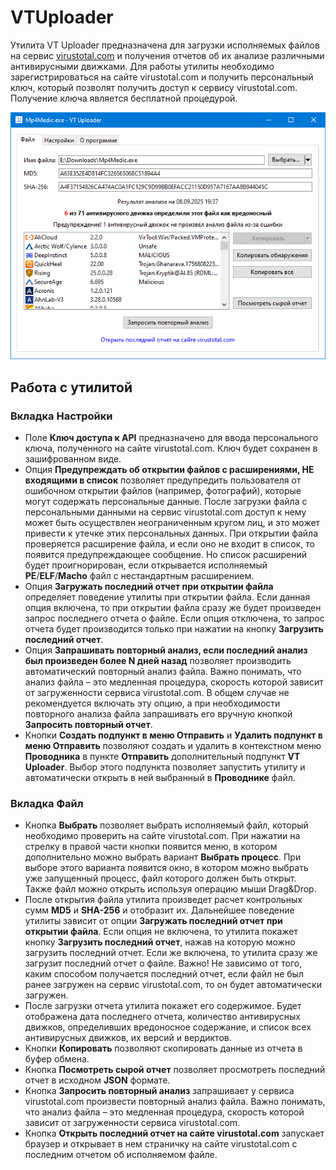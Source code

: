# VTUploader
Утилита VT Uploader предназначена для загрузки исполняемых файлов на сервис [virustotal.com](https://www.virustotal.com/)  и получения отчетов об их анализе различными антивирусными движками. Для работы утилиты необходимо зарегистрироваться на сайте virustotal.com и получить персональный ключ, который позволят получить доступ к сервису virustotal.com. Получение ключа является бесплатной процедурой.

<p align="center"><img src="Img/VTUploader.png?raw=true"/></p>

## Работа с утилитой
### Вкладка Настройки
* Поле **Ключ доступа к API** предназначено для ввода персонального ключа, полученного на сайте virustotal.com. Ключ будет сохранен в зашифрованном виде.
* Опция **Предупреждать об открытии файлов с расширениями, НЕ входящими в список** позволяет предупредить пользователя от ошибочном открытии файлов (например, фотографий), которые могут содержать персональные данные. После загрузки файла с персональными данными на сервис virustotal.com доступ к нему может быть осуществлен неограниченным кругом лиц, и это может привести к утечке этих персональных данных. При открытии файла проверяется расширение файла, и если оно не входит в список, то появится предупреждающее сообщение. Но список расширений будет проигнорирован, если открывается исполняемый **PE**/**ELF**/**Macho** файл с нестандартным расширением.
* Опция **Загружать последний отчет при открытии файла** определяет поведение утилиты при открытии файла. Если данная опция включена, то при открытии файла сразу же будет произведен запрос последнего отчета о файле. Если опция отключена, то запрос отчета будет производится только при нажатии на кнопку **Загрузить последний отчет**.
* Опция **Запрашивать повторный анализ, если последний анализ был произведен более N дней назад** позволяет производить автоматический повторный анализ файла. Важно понимать, что анализ файла – это медленная процедура, скорость которой зависит от загруженности сервиса virustotal.com. В общем случае не рекомендуется включать эту опцию, а при необходимости повторного анализа файла запрашивать его вручную кнопкой **Запросить повторный отчет**.
* Кнопки **Создать подпункт в меню Отправить** и **Удалить подпункт в меню Отправить** позволяют создать и удалить в контекстном меню **Проводника** в пункте **Отправить** дополнительный подпункт **VT Uploader**. Выбор этого подпункта позволяет запустить утилиту и автоматически открыть в ней выбранный в **Проводнике** файл.
### Вкладка Файл
* Кнопка **Выбрать** позволяет выбрать исполняемый файл, который необходимо проверить на сайте virustotal.com. При нажатии на стрелку в правой части кнопки появится меню, в котором дополнительно можно выбрать вариант **Выбрать процесс**. При выборе этого варианта появится окно, в котором можно выбрать уже запущенный процесс, файл которого должен быть открыт. Также файл можно открыть используя операцию мыши Drag&Drop.
* После открытия файла утилита произведет расчет контрольных сумм **MD5** и **SHA-256** и отобразит их. Дальнейшее поведение утилиты зависит от опции **Загружать последний отчет при открытии файла**. Если опция не включена, то утилита покажет кнопку **Загрузить последний отчет**, нажав на которую можно загрузить последний отчет. Если же включена, то утилита сразу же загрузит последний отчет о файле. Важно! Не зависимо от того, каким способом получается последний отчет, если файл не был ранее загружен на сервис virustotal.com, то он будет автоматически загружен.
* После загрузки отчета утилита покажет его содержимое. Будет отображена дата последнего отчета, количество антивирусных движков, определивших вредоносное содержание, и список всех антивирусных движков, их версий и вердиктов.
* Кнопки **Копировать** позволяют скопировать данные из отчета в буфер обмена.
* Кнопка **Посмотреть сырой отчет** позволяет просмотреть последний отчет в исходном **JSON** формате.
* Кнопка **Запросить повторный анализ** запрашивает у сервиса virustotal.com произвести повторный анализ файла. Важно понимать, что анализ файла – это медленная процедура, скорость которой зависит от загруженности сервиса virustotal.com.
* Кнопка **Открыть последний отчет на сайте virustotal.com** запускает браузер и открывает в нем страничку на сайте virustotal.com с последним отчетом об исполняемом файле.


